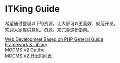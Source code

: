 ITKing Guide
============
希望通过整理以下的资源，让大家可以更高效、规范开发。  
欢迎大家提供意见、资源，来完善这份指南。

[Web Development Based on PHP General Guide](https://github.com/moxuanyuan/itking-guide/blob/master/general_guide.md)	
[Framework & Library](https://github.com/moxuanyuan/itking-guide/blob/master/framework_library.md)	
[MOCMS V2 Outline](https://github.com/moxuanyuan/itking-guide/blob/master/mocms_outline.md)   
[MOCMS V2 开发时间表](https://github.com/moxuanyuan/itking-guide/blob/master/mocms_schedule.md)
